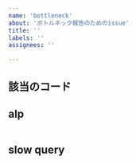 ```yaml
---
name: 'bottleneck'
about: 'ボトルネック報告のためのissue'
title: ''
labels: ''
assignees: ''

---
```


## 該当のコード
<!-- ここにコードのリンクを貼る -->

## alp
<!--
例）
```bash
$ cat nginx_access_logs/nginx_2023-11-24_18-17.txt | alp json -m '/isu/[0-9a-zA-Z-]+,/api/condition/[0-9a-zA-Z-]+'
```
-->
```bash
```

## slow query
<!--
例)
```bash
$ sudo less slow-query_logs/slow-query_2023-11-24_18-17.txt
```
-->
```bash
```
<!-- ここにalp結果を貼る -->

